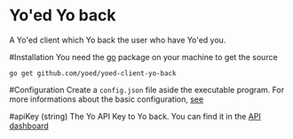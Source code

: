 Yo'ed Yo back
===================

A Yo'ed client which Yo back the user who have Yo'ed you.

#Installation
You need the [go](http://golang.org) package on your machine to get the source

`go get github.com/yoed/yoed-client-yo-back`

#Configuration
Create a `config.json` file aside the executable program.
For more informations about the basic configuration, [see](https://github.com/yoed/yoed-client-interface#yoed-client-interface)

#apiKey (string)
The Yo API Key to Yo back. You can find it in the [API dashboard](http://developer.justyo.co)
